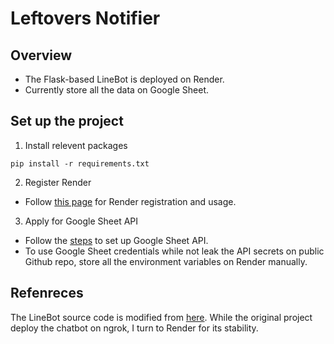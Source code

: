 
# Leftovers Notifier
## Overview
- The Flask-based LineBot is deployed on Render.
- Currently store all the data on Google Sheet.
## Set up the project
1. Install relevent packages
```
pip install -r requirements.txt
```
2. Register Render
- Follow [this page](https://ithelp.ithome.com.tw/articles/10283836) for Render registration and usage.
3. Apply for Google Sheet API
- Follow the [steps](https://www.learncodewithmike.com/2021/06/pandas-and-google-sheets.html) to set up Google Sheet API.
- To use Google Sheet credentials while not leak the API secrets on public Github repo, store all the environment variables on Render manually.
## Refenreces
The LineBot source code is modified from [here](https://steam.oxxostudio.tw/category/python/example/line-webhook.html). While the original project deploy the chatbot on ngrok, I turn to Render for its stability.